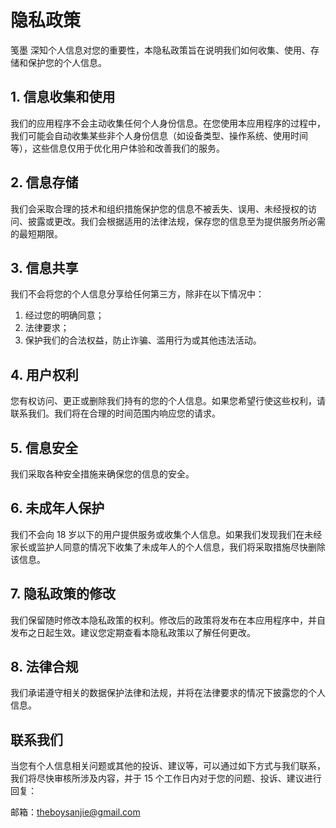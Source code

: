 # 隐私政策

笺墨 深知个人信息对您的重要性，本隐私政策旨在说明我们如何收集、使用、存储和保护您的个人信息。

## 1. 信息收集和使用

我们的应用程序不会主动收集任何个人身份信息。在您使用本应用程序的过程中，我们可能会自动收集某些非个人身份信息（如设备类型、操作系统、使用时间等），这些信息仅用于优化用户体验和改善我们的服务。

## 2. 信息存储

我们会采取合理的技术和组织措施保护您的信息不被丢失、误用、未经授权的访问、披露或更改。我们会根据适用的法律法规，保存您的信息至为提供服务所必需的最短期限。

## 3. 信息共享

我们不会将您的个人信息分享给任何第三方，除非在以下情况中：

1. 经过您的明确同意；
2. 法律要求；
3. 保护我们的合法权益，防止诈骗、滥用行为或其他违法活动。

## 4. 用户权利

您有权访问、更正或删除我们持有的您的个人信息。如果您希望行使这些权利，请联系我们。我们将在合理的时间范围内响应您的请求。

## 5. 信息安全

我们采取各种安全措施来确保您的信息的安全。

## 6. 未成年人保护

我们不会向 18 岁以下的用户提供服务或收集个人信息。如果我们发现我们在未经家长或监护人同意的情况下收集了未成年人的个人信息，我们将采取措施尽快删除该信息。

## 7. 隐私政策的修改

我们保留随时修改本隐私政策的权利。修改后的政策将发布在本应用程序中，并自发布之日起生效。建议您定期查看本隐私政策以了解任何更改。

## 8. 法律合规

我们承诺遵守相关的数据保护法律和法规，并将在法律要求的情况下披露您的个人信息。

## 联系我们

当您有个人信息相关问题或其他的投诉、建议等，可以通过如下方式与我们联系，我们将尽快审核所涉及内容，并于 15 个工作日内对于您的问题、投诉、建议进行回复：

邮箱：[theboysanjie@gmail.com](mailto:theboysanjie@gmail.com)